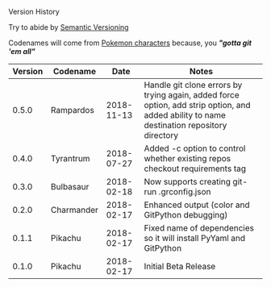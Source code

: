 Version History

Try to abide by [Semantic Versioning](http://semver.org/spec/v2.0.0.html)

Codenames will come from [Pokemon characters](https://en.wikipedia.org/wiki/List_of_Pok%C3%A9mon) because, you **_"gotta git 'em all"_**


|Version|Codename|Date|Notes|
|---|---|---|---|
|0.5.0|Rampardos|2018-11-13|Handle git clone errors by trying again, added force option, add strip option, and added ability to name destination repository directory|
|0.4.0|Tyrantrum|2018-07-27|Added -c option to control whether existing repos checkout requirements tag|
|0.3.0|Bulbasaur|2018-02-18|Now supports creating git-run .grconfig.json|
|0.2.0|Charmander|2018-02-17|Enhanced output (color and GitPython debugging)|
|0.1.1|Pikachu|2018-02-17|Fixed name of dependencies so it will install PyYaml and GitPython|
|0.1.0|Pikachu|2018-02-17|Initial Beta Release|

